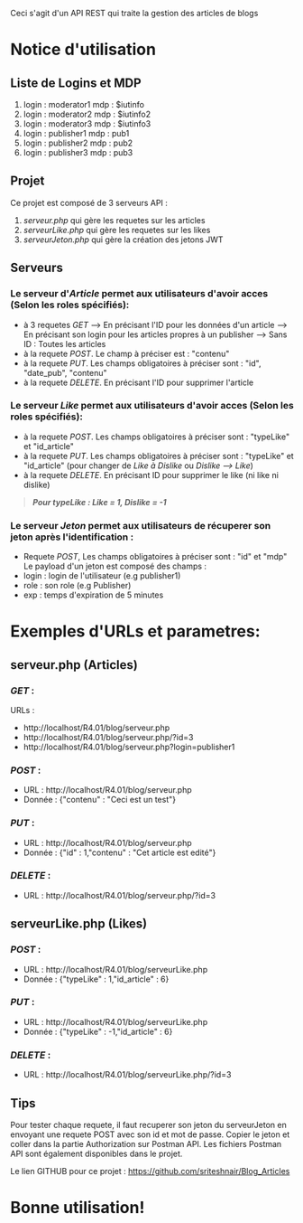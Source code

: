Ceci s'agit d'un API REST qui traite la gestion des articles de blogs

# Notice d'utilisation

## Liste de Logins et MDP
1.  login : moderator1
    mdp : $iutinfo
2.  login : moderator2
    mdp : $iutinfo2
3.  login : moderator3
    mdp : $iutinfo3
4.  login : publisher1
    mdp : pub1
5.  login : publisher2
    mdp : pub2
6.  login : publisher3
    mdp : pub3

## Projet
Ce projet est composé de 3 serveurs API :
1. *serveur.php* qui gère les requetes sur les articles
2. *serveurLike.php* qui gère les requetes sur les likes
3. *serveurJeton.php* qui gère la création des jetons JWT

## Serveurs
### Le serveur d'*Article* permet aux utilisateurs d'avoir acces (Selon les roles spécifiés):
- à 3 requetes *GET*
    --> En précisant l'ID pour les données d'un article
    --> En précisant son login pour les articles propres à un publisher
    --> Sans ID : Toutes les articles
- à la requete *POST*. Le champ à préciser est : "contenu"
- à la requete *PUT*. Les champs obligatoires à préciser sont : "id", "date_pub", "contenu"
- à la requete *DELETE*. En précisant l'ID pour supprimer l'article

### Le serveur *Like* permet aux utilisateurs d'avoir acces (Selon les roles spécifiés):
- à la requete *POST*. Les champs obligatoires à préciser sont : "typeLike" et "id_article"
- à la requete *PUT*. Les champs obligatoires à préciser sont : "typeLike" et "id_article" (pour changer de *Like à Dislike* ou *Dislike --> Like*)
- à la requete *DELETE*. En précisant ID pour supprimer le like (ni like ni dislike)
> ***Pour typeLike : Like = 1, Dislike = -1***

### Le serveur *Jeton* permet aux utilisateurs de récuperer son jeton après l'identification :
- Requete *POST*, Les champs obligatoires à préciser sont : "id" et "mdp"
Le payload d'un jeton est composé des champs :
- login : login de l'utilisateur (e.g publisher1) 
- role : son role (e.g Publisher)
- exp : temps d'expiration de 5 minutes

# Exemples d'URLs et parametres:

## serveur.php (Articles)

### *GET* :
URLs : 
- http://localhost/R4.01/blog/serveur.php
- http://localhost/R4.01/blog/serveur.php/?id=3
- http://localhost/R4.01/blog/serveur.php?login=publisher1

### *POST* :
- URL : http://localhost/R4.01/blog/serveur.php
- Donnée : {"contenu" : "Ceci est un test"}

### *PUT* :
- URL : http://localhost/R4.01/blog/serveur.php
- Donnée : {"id" : 1,"contenu" : "Cet article est edité"}

### *DELETE* :
- URL : http://localhost/R4.01/blog/serveur.php/?id=3


## serveurLike.php (Likes)

### *POST* :
- URL : http://localhost/R4.01/blog/serveurLike.php
- Donnée : {"typeLike" : 1,"id_article" : 6}

### *PUT* :
- URL : http://localhost/R4.01/blog/serveurLike.php
- Donnée : {"typeLike" : -1,"id_article" : 6}

### *DELETE* :
- URL : http://localhost/R4.01/blog/serveurLike.php/?id=3

## Tips
Pour tester chaque requete, il faut recuperer son jeton du serveurJeton en envoyant une requete POST avec son id et mot de passe. Copier le jeton et coller dans la partie Authorization sur Postman API. Les fichiers Postman API sont également disponibles dans le projet.

Le lien GITHUB pour ce projet : https://github.com/sriteshnair/Blog_Articles

# Bonne utilisation!
